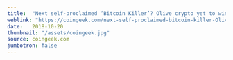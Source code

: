 ```yaml
---
title:  "Next self-proclaimed ‘Bitcoin Killer’? Olive crypto yet to win over critics"
weblink: "https://coingeek.com/next-self-proclaimed-bitcoin-killer-Olive-crypto-yet-win-critics/"
date:   2018-10-20
thumbnail: "/assets/coingeek.jpg"
source: coingeek.com
jumbotron: false
---
```

